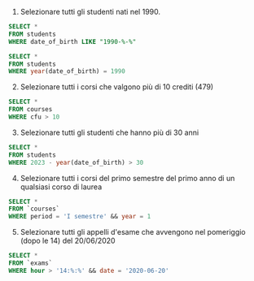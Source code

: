 1. Selezionare tutti gli studenti nati nel 1990.

```sql
SELECT *
FROM students
WHERE date_of_birth LIKE "1990-%-%"
```

```sql
SELECT *
FROM students
WHERE year(date_of_birth) = 1990
```

2. Selezionare tutti i corsi che valgono più di 10 crediti (479)

```sql
SELECT *
FROM courses
WHERE cfu > 10
```

3.  Selezionare tutti gli studenti che hanno più di 30 anni

```sql
SELECT *
FROM students
WHERE 2023 - year(date_of_birth) > 30
```

4. Selezionare tutti i corsi del primo semestre del primo anno di un qualsiasi corso di laurea

```sql
SELECT *
FROM `courses`
WHERE period = 'I semestre' && year = 1
```

5. Selezionare tutti gli appelli d'esame che avvengono nel pomeriggio (dopo le 14) del 20/06/2020

```sql
SELECT *
FROM `exams`
WHERE hour > '14:%:%' && date = '2020-06-20'
```
